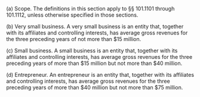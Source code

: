 (a) Scope. The definitions in this section apply to §§ 101.1101 through 101.1112, unless otherwise specified in those sections.

(b) Very small business. A very small business is an entity that, together with its affiliates and controlling interests, has average gross revenues for the three preceding years of not more than $15 million.

(c) Small business. A small business is an entity that, together with its affiliates and controlling interests, has average gross revenues for the three preceding years of more than $15 million but not more than $40 million.

(d) Entrepreneur. An entrepreneur is an entity that, together with its affiliates and controlling interests, has average gross revenues for the three preceding years of more than $40 million but not more than $75 million.

